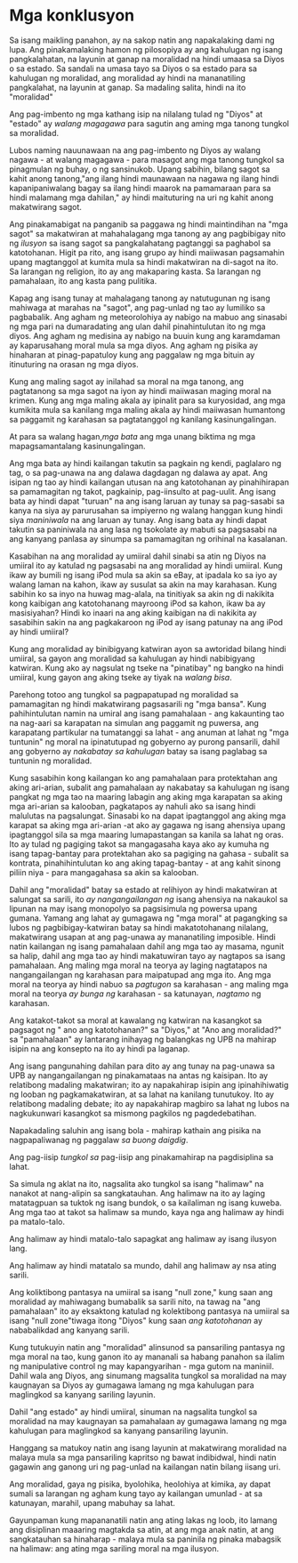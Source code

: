 # Mga konklusyon

Sa isang maikling panahon, ay na sakop natin ang napakalaking dami ng lupa. Ang pinakamalaking hamon ng pilosopiya ay ang kahulugan ng isang pangkalahatan, na layunin at ganap na moralidad na hindi umaasa sa Diyos o sa estado. Sa sandali na umasa tayo sa Diyos o sa estado para sa kahulugan ng moralidad, ang moralidad ay hindi na mananatiling pangkalahat, na layunin at ganap. Sa madaling salita, hindi na ito "moralidad"

Ang pag-imbento ng mga kathang isip na nilalang tulad ng "Diyos" at "estado" ay *walang magagawa* para sagutin ang aming mga tanong tungkol sa moralidad.

Lubos naming nauunawaan na ang pag-imbento ng Diyos ay walang nagawa - at walang magagawa - para masagot ang mga tanong tungkol sa pinagmulan ng buhay, o ng sansinukob. Upang sabihin, bilang sagot sa kahit anong tanong,"ang ilang hindi maunawaan na nagawa ng ilang hindi kapanipaniwalang bagay sa ilang hindi maarok na pamamaraan para sa hindi malamang mga dahilan," ay hindi maituturing na uri ng kahit anong makatwirang sagot.

Ang pinakamabigat na panganib sa paggawa ng hindi maintindihan na "mga sagot" sa makatwiran at mahahalagang mga tanong ay ang pagbibigay nito ng *ilusyon* sa isang sagot sa pangkalahatang pagtanggi sa paghabol sa katotohanan. Higit pa rito, ang isang grupo ay hindi maiiwasan pagsamahin upang magtanggol at kumita mula sa hindi makatwiran na di-sagot na ito. Sa larangan ng religion, ito ay ang makaparing kasta. Sa larangan ng pamahalaan, ito ang kasta pang pulitika.

Kapag ang isang tunay at mahalagang tanong ay natutugunan ng isang mahiwaga at marahas na "sagot", ang pag-unlad ng tao ay lumiliko sa pagbabalik. Ang agham ng meteorolohiya ay nabigo na mabuo ang sinasabi ng mga pari na dumaradating ang ulan dahil pinahintulutan ito ng mga diyos. Ang agham ng medisina ay nabigo na buuin kung ang karamdaman ay kaparusahang moral mula sa mga diyos. Ang agham ng pisika ay hinaharan at pinag-papatuloy kung ang paggalaw ng mga bituin ay itinuturing na orasan ng mga diyos.

Kung ang maling sagot ay inilahad sa moral na mga tanong, ang pagtatanong sa mga sagot na iyon ay hindi maiiwasan maging moral na krimen. Kung ang mga maling akala ay ipinalit para sa kuryosidad, ang mga kumikita mula sa kanilang mga maling akala ay hindi maiiwasan humantong sa paggamit ng karahasan sa pagtatanggol ng kanilang kasinungalingan.

At para sa walang hagan,*mga bata* ang mga unang biktima ng mga mapagsamantalang kasinungalingan.

Ang mga bata ay hindi kailangan takutin sa pagkain ng kendi, paglalaro ng tag, o sa pag-unawa na ang dalawa dagdagan ng dalawa ay apat. Ang isipan ng tao ay hindi kailangan utusan na ang katotohanan ay pinahihirapan sa pamamagitan ng takot, pagkainip, pag-iinsulto at pag-uulit. Ang isang bata ay hindi dapat "turuan" na ang isang laruan ay tunay sa pag-sasabi sa kanya na siya ay parurusahan sa impiyerno ng walang hanggan kung hindi siya *maniniwala* na ang laruan ay tunay. Ang isang bata ay hindi dapat takutin sa paniniwala na ang lasa ng tsokolate ay mabuti sa pagsasabi na ang kanyang panlasa ay sinumpa sa pamamagitan ng orihinal na kasalanan.

Kasabihan na ang moralidad ay umiiral dahil sinabi sa atin ng Diyos na umiiral ito ay katulad ng pagsasabi na ang moralidad ay hindi umiiral. Kung ikaw ay bumili ng isang iPod mula sa akin sa eBay, at ipadala ko sa iyo ay walang laman na kahon, ikaw ay susulat sa akin na may karahasan. Kung sabihin ko sa inyo na huwag mag-alala, na tinitiyak sa akin ng di nakikita kong kaibigan ang katotohanang mayroong iPod sa kahon, ikaw ba ay masisiyahan? Hindi ko inaari na ang aking kaibigan na di nakikita ay sasabihin sakin na ang pagkakaroon ng iPod ay isang patunay na ang iPod ay hindi umiiral?

Kung ang moralidad ay binibigyang katwiran ayon sa awtoridad bilang hindi umiiral, sa gayon ang moralidad sa kahulugan ay hindi nabibigyang katwiran. Kung ako ay nagsulat ng tseke na "pinatibay" ng bangko na hindi umiiral, kung gayon ang aking tseke ay tiyak na *walang bisa*.

Parehong totoo ang tungkol sa pagpapatupad ng moralidad sa pamamagitan ng hindi makatwirang pagsasarili ng "mga bansa". Kung pahihintulutan namin na umiral ang isang pamahalaan - ang kakaunting tao na nag-aari sa karapatan na simulan ang paggamit ng puwersa, ang karapatang partikular na tumatanggi sa lahat - ang anuman at lahat ng "mga tuntunin" ng moral na ipinatutupad ng gobyerno ay purong pansarili, dahil ang gobyerno ay *nakabatay sa kahulugan* batay sa isang paglabag sa tuntunin ng moralidad.

Kung sasabihin kong kailangan ko ang pamahalaan para protektahan ang aking ari-arian, subalit ang pamahalaan ay nakabatay sa kahulugan ng isang pangkat ng mga tao na maaring labagin ang aking mga karapatan sa aking mga ari-arian sa kalooban, pagkatapos ay nahuli ako sa isang hindi malulutas na pagsalungat. Sinasabi ko na dapat ipagtanggol ang aking mga karapat sa aking mga ari-arian -at ako ay gagawa ng isang ahensiya upang ipagtanggol sila sa mga maaring lumapastangan sa kanila sa lahat ng oras. Ito ay tulad ng pagiging takot sa mangagasaha kaya ako ay kumuha ng isang tapag-bantay para protektahan ako sa pagiging na gahasa - subalit sa kontrata, pinahihintulutan ko ang aking tapag-bantay - at ang kahit sinong piliin niya - para mangagahasa sa akin sa kalooban.

Dahil ang "moralidad" batay sa estado at relihiyon ay hindi makatwiran at salungat sa sarili, ito *ay nangangailangan ng* isang ahensiya na nakaukol sa lipunan na may isang monopolyo sa pagsisimula ng powersa upang gumana. Yamang ang lahat ay gumagawa ng "mga moral" at pagangking sa lubos ng pagbibigay-katwiran batay sa hindi makatotohanang nilalang, makatwirang usapan at ang pag-unawa ay mananatiling imposible. Hindi natin kailangan ng isang pamahalaan dahil ang mga tao ay masama, ngunit sa halip, dahil ang mga tao ay hindi makatuwiran tayo ay nagtapos sa isang pamahalaan. Ang maling mga moral na teorya ay laging nagtatapos na nangangailangan ng karahasan para maipatupad ang mga ito. Ang mga moral na teorya ay hindi nabuo sa *pagtugon* sa karahasan - ang maling mga moral na teorya *ay bunga ng* karahasan - sa katunayan, *nagtamo* ng karahasan.

Ang katakot-takot sa moral at kawalang ng katwiran na kasangkot sa pagsagot ng " ano ang katotohanan?" sa "Diyos," at "Ano ang moralidad?" sa "pamahalaan" ay lantarang inihayag ng balangkas ng UPB na mahirap isipin na ang konsepto na ito ay hindi pa laganap.

Ang isang pangunahing dahilan para dito ay ang tunay na pag-unawa sa UPB ay nangangailangan ng pinakamataas na antas ng kaisipan. Ito ay relatibong madaling makatwiran; ito ay napakahirap isipin ang ipinahihiwatig ng looban ng pagkamakatwiran, at sa lahat na kanilang tunutukoy. Ito ay relatibong madaling debate; ito ay napakahirap magbiro sa lahat ng lubos na nagkukunwari kasangkot sa mismong pagkilos ng pagdedebatihan.

Napakadaling saluhin ang isang bola - mahirap kathain ang pisika na nagpapaliwanag ng paggalaw *sa buong daigdig*.

Ang pag-iisip *tungkol sa* pag-iisip ang pinakamahirap na pagdisiplina sa lahat.

Sa simula ng aklat na ito, nagsalita ako tungkol sa isang "halimaw" na nanakot at nang-alipin sa sangkatauhan. Ang halimaw na ito ay laging matatagpuan sa tuktok ng isang bundok, o sa kailaliman ng isang kuweba. Ang mga tao at takot sa halimaw sa mundo, kaya nga ang halimaw ay hindi pa matalo-talo.

Ang halimaw ay hindi matalo-talo sapagkat ang halimaw ay isang ilusyon lang.

Ang halimaw ay hindi matatalo sa mundo, dahil ang halimaw ay nsa ating sarili.

Ang koliktibong pantasya na umiiral sa isang "null zone," kung saan ang moralidad ay mahiwagang bumabalik sa sarili nito, na tawag na "ang pamahalaan" ito ay eksaktong katulad ng kolektibong pantasya na umiiral sa isang "null zone"tiwaga itong "Diyos" kung saan *ang katotohanan* ay nababalikdad ang kanyang sarili.

Kung tutukuyin natin ang "moralidad" alinsunod sa pansariling pantasya ng mga moral na tao, kung ganon ito ay mananali sa habang panahon sa ilalim ng manipulative control ng may kapangyarihan - mga gutom na maniniil. Dahil wala ang Diyos, ang sinumang magsalita tungkol sa moralidad na may kaugnayan sa Diyos ay gumagawa lamang ng mga kahulugan para maglingkod sa kanyang sariling layunin.

Dahil "ang estado" ay hindi umiiral, sinuman na nagsalita tungkol sa moralidad na may kaugnayan sa pamahalaan ay gumagawa lamang ng mga kahulugan para maglingkod sa kanyang pansariling layunin.

Hanggang sa matukoy natin ang isang layunin at makatwirang moralidad na malaya mula sa mga pansariling kapritso ng bawat indibidwal, hindi natin gagawin ang ganong uri ng pag-unlad na kailangan natin bilang iisang uri.

Ang moralidad, gaya ng pisika, byolohika, heolohiya at kimika, ay dapat sumali sa larangan ng agham kung tayo ay kailangan umunlad - at sa katunayan, marahil, upang mabuhay sa lahat.

Gayunpaman kung mapananatili natin ang ating lakas ng loob, ito lamang ang disiplinan maaaring magtakda sa atin, at ang mga anak natin, at ang sangkatauhan sa hinaharap - malaya mula sa paninila ng pinaka mabagsik na halimaw: ang ating mga sariling moral na mga ilusyon.